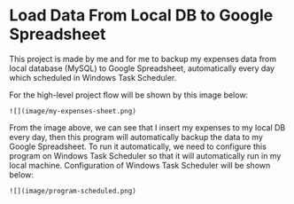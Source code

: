 # Load Data From Local DB to Google Spreadsheet

This project is made by me and for me to backup my expenses data from local database (MySQL) to Google Spreadsheet, automatically every day which scheduled in Windows Task Scheduler.

For the high-level project flow will be shown by this image below:
```image
![](image/my-expenses-sheet.png)
```
From the image above, we can see that I insert my expenses to my local DB every day, then this program will automatically backup the data to my Google Spreadsheet.
To run it automatically, we need to configure this program on Windows Task Scheduler so that it will automatically run in my local machine. Configuration of Windows Task Scheduler will be shown below:
 ```image
![](image/program-scheduled.png)
```